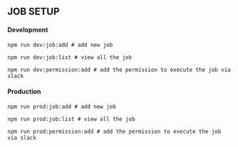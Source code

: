 ## JOB SETUP

#### Development

```shell
npm run dev:job:add # add new job

npm run dev:job:list # view all the job

npm run dev:permission:add # add the permission to execute the job via slack
```

#### Production

```shell
npm run prod:job:add # add new job

npm run prod:job:list # view all the job

npm run prod:permission:add # add the permission to execute the job via slack
```

